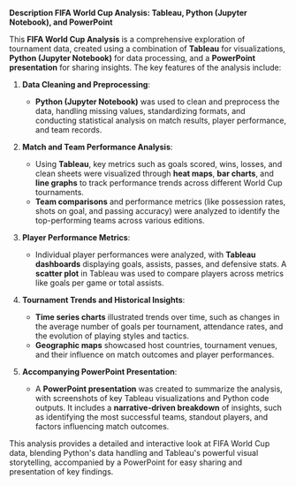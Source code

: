 **Description  FIFA World Cup Analysis: Tableau, Python (Jupyter Notebook), and PowerPoint**

This **FIFA World Cup Analysis** is a comprehensive exploration of tournament data, created using a combination of **Tableau** for visualizations, **Python (Jupyter Notebook)** for data processing, and a **PowerPoint presentation** for sharing insights. The key features of the analysis include:

1. **Data Cleaning and Preprocessing**: 
   - **Python (Jupyter Notebook)** was used to clean and preprocess the data, handling missing values, standardizing formats, and conducting statistical analysis on match results, player performance, and team records.

2. **Match and Team Performance Analysis**:
   - Using **Tableau**, key metrics such as goals scored, wins, losses, and clean sheets were visualized through **heat maps**, **bar charts**, and **line graphs** to track performance trends across different World Cup tournaments.
   - **Team comparisons** and performance metrics (like possession rates, shots on goal, and passing accuracy) were analyzed to identify the top-performing teams across various editions.

3. **Player Performance Metrics**:
   - Individual player performances were analyzed, with **Tableau dashboards** displaying goals, assists, passes, and defensive stats. A **scatter plot** in Tableau was used to compare players across metrics like goals per game or total assists.

4. **Tournament Trends and Historical Insights**:
   - **Time series charts** illustrated trends over time, such as changes in the average number of goals per tournament, attendance rates, and the evolution of playing styles and tactics.
   - **Geographic maps** showcased host countries, tournament venues, and their influence on match outcomes and player performances.

5. **Accompanying PowerPoint Presentation**:
   - A **PowerPoint presentation** was created to summarize the analysis, with screenshots of key Tableau visualizations and Python code outputs. It includes a **narrative-driven breakdown** of insights, such as identifying the most successful teams, standout players, and factors influencing match outcomes.

This analysis provides a detailed and interactive look at FIFA World Cup data, blending Python's data handling and Tableau's powerful visual storytelling, accompanied by a PowerPoint for easy sharing and presentation of key findings.

